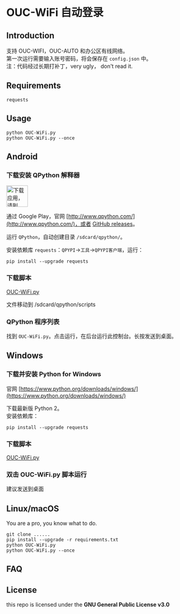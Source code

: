 # OUC-WiFi 自动登录  

## Introduction  

支持 OUC-WIFI，OUC-AUTO 和办公区有线网络。  
第一次运行需要输入账号密码，将会保存在 `config.json` 中。  
注：代码经过长期打补丁，very ugly， don't read it.  

## Requirements  

	requests

## Usage

	python OUC-WiFi.py
	python OUC-WiFi.py --once

## Android  

### 下载安装 QPython 解释器  

<a href='https://play.google.com/store/apps/details?id=org.qpython.qpy&pcampaignid=MKT-Other-global-all-co-prtnr-py-PartBadge-Mar2515-1'><img alt='下载应用，请到 Google Play' src='https://play.google.com/intl/en_us/badges/images/generic/zh-cn_badge_web_generic.png' style="height:4em" height="70px" /></a>  

通过 Google Play，官网 [http://www.qpython.com/](http://www.qpython.com/)，或者 [GitHub releases](https://github.com/qpython-android/qpython/releases)。  

运行 `QPython`，自动创建目录 `/sdcard/qpython/`。  

安装依赖库 `requests`：`QPYPI`->`工具`->`QPYPI客户端`，运行：  

	pip install --upgrade requests

### 下载脚本  

[OUC-WiFi.py](OUC-WiFi.py)  

文件移动到 /sdcard/qpython/scripts  

### QPython 程序列表  

找到 `OUC-WiFi.py`。点击运行，在后台运行此控制台。长按发送到桌面。

## Windows  

### 下载并安装 Python for Windows

官网 [https://www.python.org/downloads/windows/](https://www.python.org/downloads/windows/)  

下载最新版 Python 2。  
安装依赖库：  

	pip install --upgrade requests

### 下载脚本  

[OUC-WiFi.py](OUC-WiFi.py)  

### 双击 OUC-WiFi.py 脚本运行  

建议发送到桌面

## Linux/macOS  

You are a pro, you know what to do.  


	git clone ......
	pip install --upgrade -r requirements.txt
	python OUC-WiFi.py
	python OUC-WiFi.py --once

## FAQ

## License

this repo is licensed under the **GNU General Public License v3.0**
